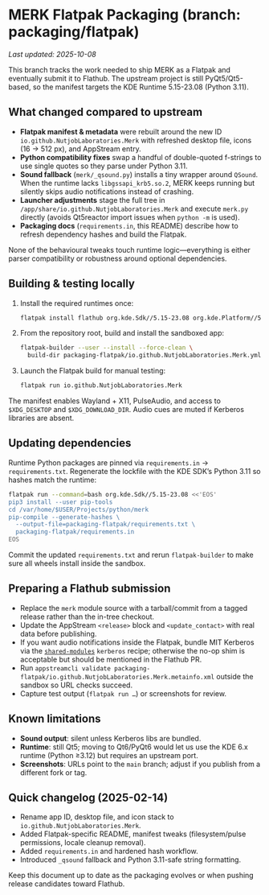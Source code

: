 # MERK Flatpak Packaging (branch: packaging/flatpak)

_Last updated: 2025-10-08_

This branch tracks the work needed to ship MERK as a Flatpak and eventually
submit it to Flathub.  The upstream project is still PyQt5/Qt5-based, so the
manifest targets the KDE Runtime 5.15-23.08 (Python 3.11).

## What changed compared to upstream

- **Flatpak manifest & metadata** were rebuilt around the new ID
  `io.github.NutjobLaboratories.Merk` with refreshed desktop file, icons (16 →
  512 px), and AppStream entry.
- **Python compatibility fixes** swap a handful of double-quoted f-strings to
  use single quotes so they parse under Python 3.11.
- **Sound fallback** (`merk/_qsound.py`) installs a tiny wrapper around
  `QSound`.  When the runtime lacks `libgssapi_krb5.so.2`, MERK keeps running but
  silently skips audio notifications instead of crashing.
- **Launcher adjustments** stage the full tree in
  `/app/share/io.github.NutjobLaboratories.Merk` and execute `merk.py` directly
  (avoids Qt5reactor import issues when `python -m` is used).
- **Packaging docs** (`requirements.in`, this README) describe how to refresh
  dependency hashes and build the Flatpak.

None of the behavioural tweaks touch runtime logic—everything is either parser
compatibility or robustness around optional dependencies.

## Building & testing locally

1. Install the required runtimes once:
   ```bash
   flatpak install flathub org.kde.Sdk//5.15-23.08 org.kde.Platform//5.15-23.08
   ```
2. From the repository root, build and install the sandboxed app:
   ```bash
   flatpak-builder --user --install --force-clean \
     build-dir packaging-flatpak/io.github.NutjobLaboratories.Merk.yml
   ```
3. Launch the Flatpak build for manual testing:
   ```bash
   flatpak run io.github.NutjobLaboratories.Merk
   ```

The manifest enables Wayland + X11, PulseAudio, and access to `$XDG_DESKTOP` and
`$XDG_DOWNLOAD_DIR`.  Audio cues are muted if Kerberos libraries are absent.

## Updating dependencies

Runtime Python packages are pinned via `requirements.in` → `requirements.txt`.
Regenerate the lockfile with the KDE SDK’s Python 3.11 so hashes match the
runtime:

```bash
flatpak run --command=bash org.kde.Sdk//5.15-23.08 <<'EOS'
pip3 install --user pip-tools
cd /var/home/$USER/Projects/python/merk
pip-compile --generate-hashes \
  --output-file=packaging-flatpak/requirements.txt \
  packaging-flatpak/requirements.in
EOS
```

Commit the updated `requirements.txt` and rerun `flatpak-builder` to make sure
all wheels install inside the sandbox.

## Preparing a Flathub submission

- Replace the `merk` module source with a tarball/commit from a tagged release
  rather than the in-tree checkout.
- Update the AppStream `<release>` block and `<update_contact>` with real data
  before publishing.
- If you want audio notifications inside the Flatpak, bundle MIT Kerberos via
  the [`shared-modules`](https://github.com/flathub/shared-modules) `kerberos`
  recipe; otherwise the no-op shim is acceptable but should be mentioned in the
  Flathub PR.
- Run `appstreamcli validate packaging-flatpak/io.github.NutjobLaboratories.Merk.metainfo.xml`
  outside the sandbox so URL checks succeed.
- Capture test output (`flatpak run …`) or screenshots for review.

## Known limitations

- **Sound output**: silent unless Kerberos libs are bundled.
- **Runtime**: still Qt5; moving to Qt6/PyQt6 would let us use the KDE 6.x
  runtime (Python ≥3.12) but requires an upstream port.
- **Screenshots**: URLs point to the `main` branch; adjust if you publish from a
  different fork or tag.

## Quick changelog (2025-02-14)

- Rename app ID, desktop file, and icon stack to
  `io.github.NutjobLaboratories.Merk`.
- Added Flatpak-specific README, manifest tweaks (filesystem/pulse permissions,
  locale cleanup removal).
- Added `requirements.in` and hardened hash workflow.
- Introduced `_qsound` fallback and Python 3.11-safe string formatting.

Keep this document up to date as the packaging evolves or when pushing release
candidates toward Flathub.
